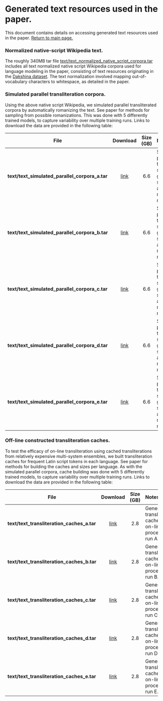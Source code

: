 # Generated text resources used in the paper.

This document contains details on accessing generated text resources used in
the paper. [Return to main page.](README.md)

### Normalized native-script Wikipedia text.

The roughly 340MB tar file
[text/text_normalized_native_script_corpora.tar](https://storage.googleapis.com/gresearch/context_aware_transliteration/text/text_normalized_native_script_corpora.tar)
includes all text normalized native script Wikipedia corpora used for language
modeling in the paper, consisting of text resources originating in the [Dakshina
dataset](https://github.com/google-research-datasets/dakshina).  The text
normalization involved mapping out-of-vocabulary characters to whitespace, as
detailed in the paper.

### Simulated parallel transliteration corpora.

Using the above native script Wikipedia, we simulated parallel transliterated corpora by automatically romanizing the text.  See paper for methods for sampling from possible romanizations. This was done with 5 differently trained models, to capture variability over multiple training runs. Links to download the data are provided in the following table:

File | Download | Size (GB) | Notes
---- | :------: | :--------: | :------
**text/text_simulated_parallel_corpora_a.tar** | [link](https://storage.googleapis.com/gresearch/context_aware_transliteration/text/text_simulated_parallel_corpora_a.tar) | 6.6 | Simulated parallel transliterated sentences generated by sampling automatic romanizations, run A.
**text/text_simulated_parallel_corpora_b.tar** | [link](https://storage.googleapis.com/gresearch/context_aware_transliteration/text/text_simulated_parallel_corpora_b.tar) | 6.6 | Simulated parallel transliterated sentences generated by sampling automatic romanizations, run B.
**text/text_simulated_parallel_corpora_c.tar** | [link](https://storage.googleapis.com/gresearch/context_aware_transliteration/text/text_simulated_parallel_corpora_c.tar) | 6.6 | Simulated parallel transliterated sentences generated by sampling automatic romanizations, run C.
**text/text_simulated_parallel_corpora_d.tar** | [link](https://storage.googleapis.com/gresearch/context_aware_transliteration/text/text_simulated_parallel_corpora_d.tar) | 6.6 | Simulated parallel transliterated sentences generated by sampling automatic romanizations, run D.
**text/text_simulated_parallel_corpora_e.tar** | [link](https://storage.googleapis.com/gresearch/context_aware_transliteration/text/text_simulated_parallel_corpora_e.tar) | 6.6 | Simulated parallel transliterated sentences generated by sampling automatic romanizations, run E.

### Off-line constructed transliteration caches.

To test the efficacy of on-line transliteration using cached transliterations from relatively expensive multi-system ensembles, we built transliteration caches for frequent Latin script tokens in each language.  See paper for methods for building the caches and sizes per language.  As with the simulated parallel corpora, cache building was done with 5 differently trained models, to capture variability over multiple training runs. Links to download the data are provided in the following table:

File | Download | Size (GB) | Notes
---- | :------: | :--------: | :------
**text/text_transliteration_caches_a.tar** | [link](https://storage.googleapis.com/gresearch/context_aware_transliteration/text/text_transliteration_caches_a.tar) | 2.8 | Generated transliteration caches for on-line processing, run A.
**text/text_transliteration_caches_b.tar** | [link](https://storage.googleapis.com/gresearch/context_aware_transliteration/text/text_transliteration_caches_b.tar) | 2.8 | Generated transliteration caches for on-line processing, run B.
**text/text_transliteration_caches_c.tar** | [link](https://storage.googleapis.com/gresearch/context_aware_transliteration/text/text_transliteration_caches_c.tar) | 2.8 | Generated transliteration caches for on-line processing, run C.
**text/text_transliteration_caches_d.tar** | [link](https://storage.googleapis.com/gresearch/context_aware_transliteration/text/text_transliteration_caches_d.tar) | 2.8 | Generated transliteration caches for on-line processing, run D.
**text/text_transliteration_caches_e.tar** | [link](https://storage.googleapis.com/gresearch/context_aware_transliteration/text/text_transliteration_caches_e.tar) | 2.8 | Generated transliteration caches for on-line processing, run E.


